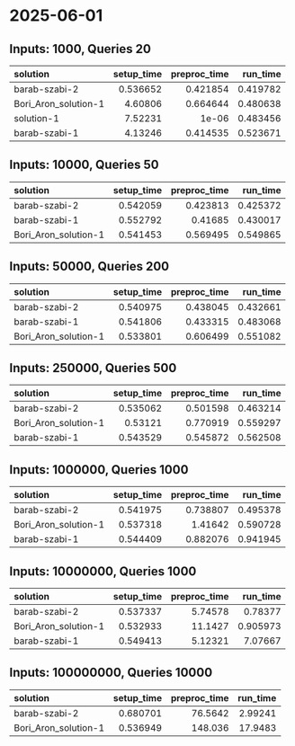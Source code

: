 # 2025-06-01

## Inputs: 1000, Queries 20

| solution             |   setup_time |   preproc_time |   run_time |
|:---------------------|-------------:|---------------:|-----------:|
| barab-szabi-2        |     0.536652 |       0.421854 |   0.419782 |
| Bori_Aron_solution-1 |     4.60806  |       0.664644 |   0.480638 |
| solution-1           |     7.52231  |       1e-06    |   0.483456 |
| barab-szabi-1        |     4.13246  |       0.414535 |   0.523671 |

## Inputs: 10000, Queries 50

| solution             |   setup_time |   preproc_time |   run_time |
|:---------------------|-------------:|---------------:|-----------:|
| barab-szabi-2        |     0.542059 |       0.423813 |   0.425372 |
| barab-szabi-1        |     0.552792 |       0.41685  |   0.430017 |
| Bori_Aron_solution-1 |     0.541453 |       0.569495 |   0.549865 |

## Inputs: 50000, Queries 200

| solution             |   setup_time |   preproc_time |   run_time |
|:---------------------|-------------:|---------------:|-----------:|
| barab-szabi-2        |     0.540975 |       0.438045 |   0.432661 |
| barab-szabi-1        |     0.541806 |       0.433315 |   0.483068 |
| Bori_Aron_solution-1 |     0.533801 |       0.606499 |   0.551082 |

## Inputs: 250000, Queries 500

| solution             |   setup_time |   preproc_time |   run_time |
|:---------------------|-------------:|---------------:|-----------:|
| barab-szabi-2        |     0.535062 |       0.501598 |   0.463214 |
| Bori_Aron_solution-1 |     0.53121  |       0.770919 |   0.559297 |
| barab-szabi-1        |     0.543529 |       0.545872 |   0.562508 |

## Inputs: 1000000, Queries 1000

| solution             |   setup_time |   preproc_time |   run_time |
|:---------------------|-------------:|---------------:|-----------:|
| barab-szabi-2        |     0.541975 |       0.738807 |   0.495378 |
| Bori_Aron_solution-1 |     0.537318 |       1.41642  |   0.590728 |
| barab-szabi-1        |     0.544409 |       0.882076 |   0.941945 |

## Inputs: 10000000, Queries 1000

| solution             |   setup_time |   preproc_time |   run_time |
|:---------------------|-------------:|---------------:|-----------:|
| barab-szabi-2        |     0.537337 |        5.74578 |   0.78377  |
| Bori_Aron_solution-1 |     0.532933 |       11.1427  |   0.905973 |
| barab-szabi-1        |     0.549413 |        5.12321 |   7.07667  |

## Inputs: 100000000, Queries 10000

| solution             |   setup_time |   preproc_time |   run_time |
|:---------------------|-------------:|---------------:|-----------:|
| barab-szabi-2        |     0.680701 |        76.5642 |    2.99241 |
| Bori_Aron_solution-1 |     0.536949 |       148.036  |   17.9483  |